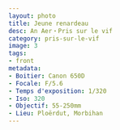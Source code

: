 ```yaml
---
layout: photo
title: Jeune renardeau
desc: An Aer・Pris sur le vif
category: pris-sur-le-vif
image: 3
tags:
- front
metadata:
- Boitier: Canon 650D
- Focale: F/5.6
- Temps d'exposition: 1/320
- Iso: 320
- Objectif: 55-250mm
- Lieu: Ploërdut, Morbihan
---
```


